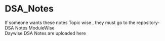 # DSA_Notes
If someone wants these notes Topic wise ,
they must go to the repository-DSA Notes ModuleWise</br>
 Daywise DSA Notes are uploaded here<br/>
 </br> <br/>
 </br> <br/>
 
